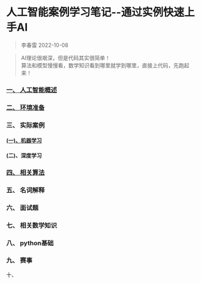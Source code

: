 # 人工智能案例学习笔记--通过实例快速上手AI
> 李春雷 2022-10-08



> <html>
>  AI理论很艰深，但是代码其实很简单！<br>
>  算法和模型慢慢看，数学知识看到哪里就学到哪里，直接上代码，先跑起来！
> </html>



### [ 一、 人工智能概述](https://github.com/szliszt/AI_Study_Notes_ByCase/blob/main/1.md)


### [二、 环境准备](https://github.com/szliszt/AI_Study_Notes_ByCase/blob/main/2.md)

### 三、 实际案例
#### [(一)、机器学习](https://github.com/szliszt/AI_Study_Notes_ByCase/blob/main/3.1.md)

#### (二)、深度学习

### [四、 相关算法](https://github.com/szliszt/AI_Study_Notes_ByCase/blob/main/4.md)

### 五、 名词解释

### 六、 面试题

### 七、 相关数学知识

### 八、 python基础

### 九、 赛事


十、 

